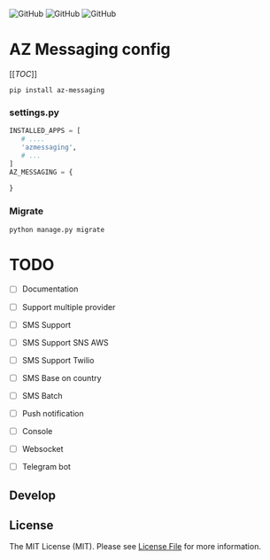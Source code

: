 <!--![GitHub All Releases](https://img.shields.io/github/downloads/ali-zahedi/az-iranian-bank-gateways/total)-->
<!--![GitHub issues](https://img.shields.io/github/issues/ali-zahedi/az-iranian-bank-gateways)-->
![GitHub](https://img.shields.io/github/license/ali-zahedi/az-messaging)
![GitHub](https://img.shields.io/pypi/pyversions/az-messaging.svg?maxAge=2592000)
![GitHub](https://img.shields.io/pypi/v/az-messaging.svg?maxAge=2592000)
# AZ Messaging config

[[_TOC_]]


``pip install az-messaging``


### settings.py

 
 ``` python
INSTALLED_APPS = [
    # ....
    'azmessaging',
    # ...
]
AZ_MESSAGING = {
    
}
 ```

### Migrate

```
python manage.py migrate
```


# TODO

- [ ] Documentation

- [ ] Support multiple provider 

- [ ] SMS Support

- [ ] SMS Support SNS AWS

- [ ] SMS Support Twilio

- [ ] SMS Base on country

- [ ] SMS Batch 

- [ ] Push notification

- [ ] Console

- [ ] Websocket

- [ ] Telegram bot

## Develop

## License

The MIT License (MIT). Please see [License File](LICENSE) for more information.


